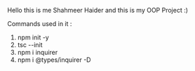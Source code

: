 Hello this is me Shahmeer Haider and this is my OOP Project :)

Commands used in it :

1. npm init -y
2. tsc --init
3. npm i inquirer
4. npm i @types/inquirer -D
